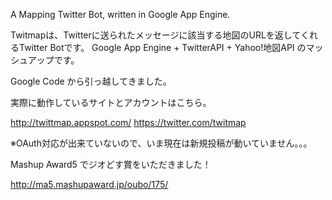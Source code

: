 A Mapping Twitter Bot, written in Google App Engine.


Twitmapは、Twitterに送られたメッセージに該当する地図のURLを返してくれるTwitter Botです。
Google App Engine + TwitterAPI + Yahoo!地図API のマッシュアップです。

Google Code から引っ越してきました。

実際に動作しているサイトとアカウントはこちら。

http://twittmap.appspot.com/
https://twitter.com/twitmap

※OAuth対応が出来ていないので、いま現在は新規投稿が動いていません。。。

Mashup Award5 でジオどす賞をいただきました！

http://ma5.mashupaward.jp/oubo/175/